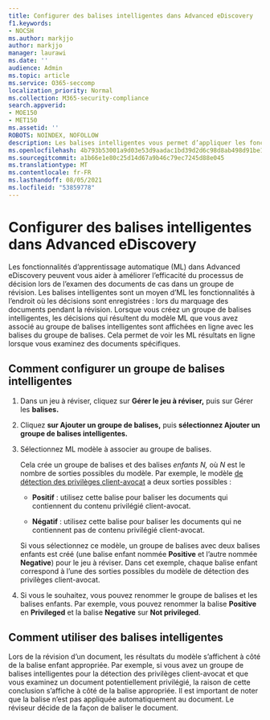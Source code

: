 ```yaml
---
title: Configurer des balises intelligentes dans Advanced eDiscovery
f1.keywords:
- NOCSH
ms.author: markjjo
author: markjjo
manager: laurawi
ms.date: ''
audience: Admin
ms.topic: article
ms.service: O365-seccomp
localization_priority: Normal
ms.collection: M365-security-compliance
search.appverid:
- MOE150
- MET150
ms.assetid: ''
ROBOTS: NOINDEX, NOFOLLOW
description: Les balises intelligentes vous permet d’appliquer les fonctionnalités d’apprentissage automatique lors de l’examen du contenu dans Advanced eDiscovery cas. Utilisez des groupes de balises intelligentes pour afficher les résultats des modèles de détection d’apprentissage automatique, tels que le modèle de privilège client-avocat.
ms.openlocfilehash: 4b793b53001a9d03e53d9aadac1bd39d2d6c98d8ab498d91be12d9a6886e185b
ms.sourcegitcommit: a1b66e1e80c25d14d67a9b46c79ec7245d88e045
ms.translationtype: MT
ms.contentlocale: fr-FR
ms.lasthandoff: 08/05/2021
ms.locfileid: "53859778"
---
```

# <a name="set-up-smart-tags-in-advanced-ediscovery"></a>Configurer des balises intelligentes dans Advanced eDiscovery

Les fonctionnalités d’apprentissage automatique (ML) dans Advanced eDiscovery peuvent vous aider à améliorer l’efficacité du processus de décision lors de l’examen des documents de cas dans un groupe de révision. Les balises intelligentes sont un moyen d’ML les fonctionnalités à l’endroit où les décisions sont enregistrées : lors du marquage des documents pendant la révision. Lorsque vous créez un groupe de balises intelligentes, les décisions qui résultent du modèle ML que vous avez associé au groupe de balises intelligentes sont affichées en ligne avec les balises du groupe de balises. Cela permet de voir les ML résultats en ligne lorsque vous examinez des documents spécifiques.

## <a name="how-to-set-up-a-smart-tag-group"></a>Comment configurer un groupe de balises intelligentes

1. Dans un jeu à réviser, cliquez sur **Gérer le jeu à réviser,** puis sur Gérer les **balises.**

2. Cliquez **sur Ajouter un groupe de balises,** puis **sélectionnez Ajouter un groupe de balises intelligentes.**

3. Sélectionnez ML modèle à associer au groupe de balises.
    
   Cela crée un groupe de balises et des balises *enfants N,* où *N* est le nombre de sorties possibles du modèle. Par exemple, le modèle [de détection des privilèges client-avocat](attorney-privilege-detection.md) a deux sorties possibles : 

   - **Positif** : utilisez cette balise pour baliser les documents qui contiennent du contenu privilégié client-avocat.
   
   - **Négatif** : utilisez cette balise pour baliser les documents qui ne contiennent pas de contenu privilégié client-avocat.
    
    Si vous sélectionnez ce modèle, un groupe de balises avec deux balises enfants est créé (une balise enfant nommée **Positive** et l’autre nommée **Negative**) pour le jeu à réviser. Dans cet exemple, chaque balise enfant correspond à l’une des sorties possibles du modèle de détection des privilèges client-avocat.

4. Si vous le souhaitez, vous pouvez renommer le groupe de balises et les balises enfants. Par exemple, vous pouvez renommer la balise **Positive** en **Privileged** et la balise **Negative** sur **Not privileged**.

## <a name="how-to-use-smart-tags"></a>Comment utiliser des balises intelligentes

Lors de la révision d’un document, les résultats du modèle s’affichent à côté de la balise enfant appropriée. Par exemple, si vous avez un groupe de balises intelligentes pour la détection des privilèges client-avocat et que vous examinez un document potentiellement privilégié, la raison de cette conclusion s’affiche à côté de la balise appropriée. Il est important de noter que la balise n’est pas appliquée automatiquement au document. Le réviseur décide de la façon de baliser le document.
